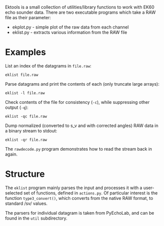 Ektools is a small collection of utilities/library functions to work
with EK60 echo sounder data.  There are two executable programs which
take a RAW file as their parameter:

- ekplot.py - simple plot of the raw data from each channel
- eklist.py - extracts various information from the RAW file

# Examples

List an index of the datagrams in `file.raw`:

    eklist file.raw

Parse datagrams and print the contents of each (only truncate large
arrays):

    eklist -l file.raw
	
Check contents of the file for consistency (`-c`), while suppressing
other output (`-q`):

	eklist -qc file.raw

Dump normalized (converted to s_v and with corrected angles) RAW data
in a binary stream to stdout:

    eklist -qr file.raw
	
The `rawdecode.py` program demonstrates how to read the stream back in
again.

# Structure

The `eklist` program mainly parses the input and processes it with a
user-selected set of functions, defined in `actions.py`.  Of
particular interest is the function `type3_convert()`, which converts
from the native RAW format, to standard /sv/ values.

The parsers for individual datagram is taken from PyEchoLab, and can
be found in the `util` subdirectory.

